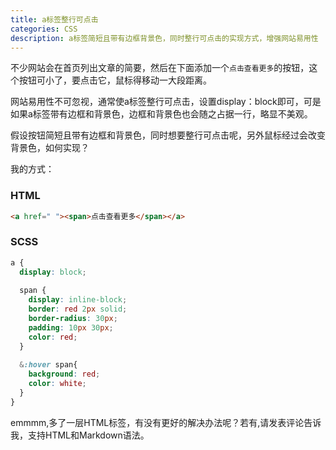 ```yaml
---
title: a标签整行可点击
categories: CSS
description: a标签简短且带有边框背景色，同时整行可点击的实现方式，增强网站易用性
---
```


不少网站会在首页列出文章的简要，然后在下面添加一个`点击查看更多`的按钮，这个按钮可小了，要点击它，鼠标得移动一大段距离。

网站易用性不可忽视，通常使a标签整行可点击，设置display：block即可，可是如果a标签带有边框和背景色，边框和背景色也会随之占据一行，略显不美观。

假设按钮简短且带有边框和背景色，同时想要整行可点击呢，另外鼠标经过会改变背景色，如何实现？

我的方式：

### HTML

```html
<a href=" "><span>点击查看更多</span></a>
```

<!-- more -->

### SCSS

```scss
a {
  display: block;
  
  span {
    display: inline-block;
    border: red 2px solid;
    border-radius: 30px;
    padding: 10px 30px;
    color: red;
  }
  
  &:hover span{
    background: red;
    color: white;
  }
}
```
emmmm,多了一层HTML标签，有没有更好的解决办法呢？若有,请发表评论告诉我，支持HTML和Markdown语法。